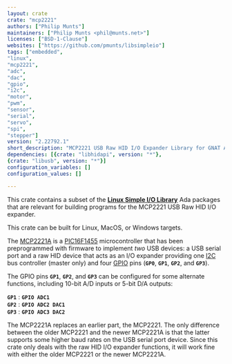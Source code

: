 ```yaml
---
layout: crate
crate: "mcp2221"
authors: ["Philip Munts"]
maintainers: ["Philip Munts <phil@munts.net>"]
licenses: ["BSD-1-Clause"]
websites: ["https://github.com/pmunts/libsimpleio"]
tags: ["embedded",
"linux",
"mcp2221",
"adc",
"dac",
"gpio",
"i2c",
"motor",
"pwm",
"sensor",
"serial",
"servo",
"spi",
"stepper"]
version: "2.22792.1"
short_description: "MCP2221 USB Raw HID I/O Expander Library for GNAT Ada"
dependencies: [{crate: "libhidapi", version: "*"},
{crate: "libusb", version: "*"}]
configuration_variables: []
configuration_values: []

---
```

This crate contains a subset of the [**Linux Simple I/O
Library**](https://github.com/pmunts/libsimpleio) Ada packages that are
relevant for building programs for the MCP2221 USB Raw HID I/O expander.

This crate can be built for Linux, MacOS, or Windows targets.

The [MCP2221A](https://www.microchip.com/en-us/product/MCP2221A) is a
[PIC16F1455](https://www.microchip.com/en-us/product/PIC16F1455)
microcontroller that has been preprogrammed with firmware to implement
*two* USB devices: a USB serial port and a raw HID device that acts as
an I/O expander providing one [I2C](https://i2c.info/) bus controller
(master only) and four
[GPIO](https://en.wikipedia.org/wiki/General-purpose_input/output) pins
(**`GP0`**, **`GP1`**, **`GP2`**, and **`GP3`**).

The GPIO pins **`GP1`**, **`GP2`**, and **`GP3`** can be configured for
some alternate functions, including 10-bit A/D inputs or 5-bit D/A
outputs:

**`GP1`** : **`GPIO ADC1`**  
**`GP2`** : **`GPIO ADC2 DAC1`**  
**`GP3`** : **`GPIO ADC3 DAC2`**

The MCP2221A replaces an earlier part, the MCP2221. The only difference
between the older MCP2221 and the newer MCP2221A is that the latter
supports some higher baud rates on the USB serial port device. Since
this crate only deals with the raw HID I/O expander functions, it will
work fine with either the older MCP2221 or the newer MCP2221A.


